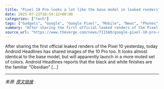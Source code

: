 ```yaml
---
title: "Pixel 10 Pro looks a lot like the base model in leaked renders"
date: 2025-07-22T16:54:12+08:00
categories: ["tech"]
tags: ["Gadgets", "Google", "Google Pixel", "Mobile", "News", "Phones", "Tech"]
summary: "After sharing the first official leaked renders of the Pixel 10 yesterday, today Android Headlines has shared images of the 10 Pro too. It looks almost identical to the base model, but will apparently"
source_url: "https://www.theverge.com/news/711580/google-pixel-10-pro-design-leak-colors-temperature-sensor"
---
```


After sharing the first official leaked renders of the Pixel 10 yesterday, today Android Headlines has shared images of the 10 Pro too. It looks almost identical to the base model, but will apparently launch in a more muted set of colors. Android Headlines reports that the black and white finishes are the familiar “Obsidian” [&#8230;]

---

*来源: [原文链接](https://www.theverge.com/news/711580/google-pixel-10-pro-design-leak-colors-temperature-sensor)*
